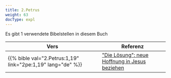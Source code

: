 ```yaml
---
title: 2.Petrus
weight: 63
docType: expl
---
```


Es gibt 1 verwendete Bibelstellen in diesem Buch

| Vers | Referenz |
|-------|-----------|
| {{% bible val="2.Petrus:1,19" link="2pe:1,19" lang="de" %}} | ["Die Lösung": neue Hoffnung in Jesus beziehen](/expl/../expl/content/letters/the-letter-to-the-church-in-thyatira#5b20) |
